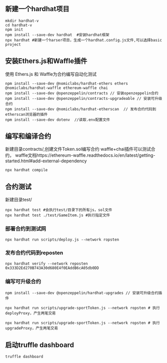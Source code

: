 ## 新建一个hardhat项目
```shell
mkdir hardhat-v
cd hardhat-v
npm init
npm install --save-dev hardhat  #安装hardhat框架
npx hardhat #新建一个harser项目，生成一个hardhat.config.js文件,可以选择basic project
```

## 安装Ethers.js和Waffle插件
使用 Ethers.js 和 Waffle为合约编写自动化测试
```shell
npm install --save-dev @nomiclabs/hardhat-ethers ethers @nomiclabs/hardhat-waffle ethereum-waffle chai
npm install --save-dev @openzeppelin/contracts // 安装openzeppelin合约
npm install --save-dev @openzeppelin/contracts-upgradeable // 安装可升级合约
npm install --save-dev @nomiclabs/hardhat-etherscan  // 发布合约代码到etherscan浏览器的插件
npm install --save-dev dotenv  //读取.env配置文件
```

## 编写和编译合约
新建目录contracts/,创建文件Token.sol编写合约
waffle+chai插件可以测试合约，
waffle文档https://ethereum-waffle.readthedocs.io/en/latest/getting-started.html#add-external-dependency
```shell
npx hardhat compile
```

## 合约测试
新建目录test/
```shell
npx hardhat test #会执行test/目录下的所有js，sol文件
npx hardhat test ./test/GameItem.js #执行指定文件
```

### 部署合约到测试网
```shell
npx hardhat run scripts/deploy.js --network ropsten
```

### 发布合约代码到reposten
```shell
npx hardhat verify --network reposten 0x333D2Ed270B743A30d680E4f0EAddB6cA05db0DD
```

### 编写可升级合约
```shell
npm install --save-dev @openzeppelin/hardhat-upgrades // 安装可升级合约插件

npx hardhat run scripts/upgrade-sportToken.js --network ropsten # 执行deployProxy，产生两笔交易

npx hardhat run scripts/upgrade-sportToken.js --network ropsten # 执行upgradeProxy，产生两笔交易
```
## 启动truffle dashboard
```shell
truffle dashboard
```